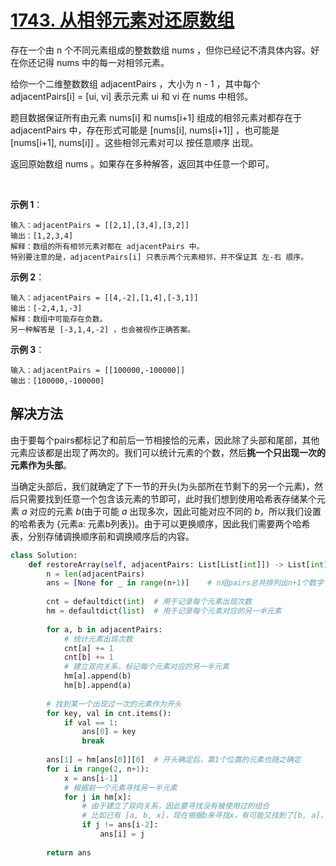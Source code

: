 # [1743. 从相邻元素对还原数组](https://leetcode-cn.com/problems/restore-the-array-from-adjacent-pairs/)

存在一个由 n 个不同元素组成的整数数组 nums ，但你已经记不清具体内容。好在你还记得 nums 中的每一对相邻元素。

给你一个二维整数数组 adjacentPairs ，大小为 n - 1 ，其中每个 adjacentPairs[i] = [ui, vi] 表示元素 ui 和 vi 在 nums 中相邻。

题目数据保证所有由元素 nums[i] 和 nums[i+1] 组成的相邻元素对都存在于 adjacentPairs 中，存在形式可能是 [nums[i], nums[i+1]] ，也可能是 [nums[i+1], nums[i]] 。这些相邻元素对可以 按任意顺序 出现。

返回原始数组 nums 。如果存在多种解答，返回其中任意一个即可。

 

**示例 1**：
```
输入：adjacentPairs = [[2,1],[3,4],[3,2]]
输出：[1,2,3,4]
解释：数组的所有相邻元素对都在 adjacentPairs 中。
特别要注意的是，adjacentPairs[i] 只表示两个元素相邻，并不保证其 左-右 顺序。
```

**示例 2**：
```
输入：adjacentPairs = [[4,-2],[1,4],[-3,1]]
输出：[-2,4,1,-3]
解释：数组中可能存在负数。
另一种解答是 [-3,1,4,-2] ，也会被视作正确答案。
```

**示例 3**：
```
输入：adjacentPairs = [[100000,-100000]]
输出：[100000,-100000]
```

## 解决方法

由于要每个pairs都标记了和前后一节相接恰的元素，因此除了头部和尾部，其他元素应该都是出现了两次的。我们可以统计元素的个数，然后**挑一个只出现一次的元素作为头部**。

当确定头部后，我们就确定了下一节的开头(为头部所在节剩下的另一个元素)，然后只需要找到任意一个包含该元素的节即可，此时我们想到使用哈希表存储某个元素 *a* 对应的元素 *b*(由于可能 *a* 出现多次，因此可能对应不同的 *b*，所以我们设置的哈希表为 {元素a: 元素b列表})。由于可以更换顺序，因此我们需要两个哈希表，分别存储调换顺序前和调换顺序后的内容。

```py
class Solution:
    def restoreArray(self, adjacentPairs: List[List[int]]) -> List[int]:
        n = len(adjacentPairs)
        ans = [None for _ in range(n+1)]    # n组pairs总共排列出n+1个数字
        
        cnt = defaultdict(int)  # 用于记录每个元素出现次数
        hm = defaultdict(list)  # 用于记录每个元素对应的另一半元素
        
        for a, b in adjacentPairs:
            # 统计元素出现次数
            cnt[a] += 1
            cnt[b] += 1
            # 建立双向关系，标记每个元素对应的另一半元素
            hm[a].append(b)
            hm[b].append(a)
        
        # 找到某一个出现过一次的元素作为开头
        for key, val in cnt.items():
            if val == 1:
                ans[0] = key
                break
        
        ans[1] = hm[ans[0]][0]  # 开头确定后，第1个位置的元素也随之确定
        for i in range(2, n+1):
            x = ans[i-1]
            # 根据前一个元素寻找另一半元素
            for j in hm[x]:
                # 由于建立了双向关系，因此要寻找没有被使用过的组合
                # 比如已有 [a, b, x]，现在根据b来寻找x，有可能又找到了[b, a]，但是这种情况已经出现过了
                if j != ans[i-2]:
                    ans[i] = j
        
        return ans
```
